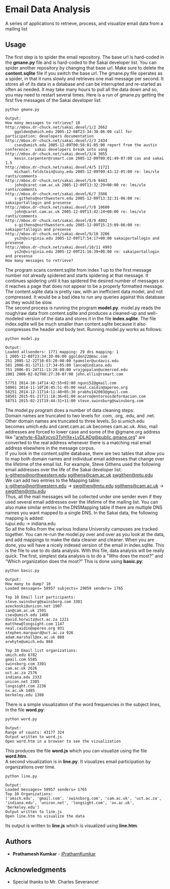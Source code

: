# Email Data Analysis

A series of applications to retrieve, process, and visualize email data from a mailing list

## Usage

The first step is to spider the email repository.
The base url is hard-coded in the **gmane.py** file and is hard-coded to the Sakai developer list.
You can spider another repository by changing that base url.
Make sure to delete the **content.sqlite** file if you switch the base url.
The gmane.py file operates as a spider, in that it runs slowly and retrieves one mail message per second.
It stores all of its data in a database and can be interrupted and re-started as often as needed.
It may take many hours to pull all the data down and so, you may need to restart several times.
Here is a run of gmane.py getting the first five messages of the Sakai developer list:

```
python gmane.py

Output:
How many messages to retrieve? 10
http://mbox.dr-chuck.net/sakai.devel/1/2 2662
    ggolden@umich.edu 2005-12-08T23:34:30-06:00 call for participation: developers documentation
http://mbox.dr-chuck.net/sakai.devel/2/3 2434
    csev@umich.edu 2005-12-09T00:58:01-05:00 report from the austin conference:  sakai developers break into song
http://mbox.dr-chuck.net/sakai.devel/3/4 3055
    kevin.carpenter@rsmart.com 2005-12-09T09:01:49-07:00 cas and sakai 1.5
http://mbox.dr-chuck.net/sakai.devel/4/5 11721
    michael.feldstein@suny.edu 2005-12-09T09:43:12-05:00 re: lms/vle rants/comments
http://mbox.dr-chuck.net/sakai.devel/5/6 9443
    john@caret.cam.ac.uk 2005-12-09T13:32:29+00:00 re: lms/vle rants/comments
http://mbox.dr-chuck.net/sakai.devel/6/7 3586
    s-githens@northwestern.edu 2005-12-09T13:32:31-06:00 re: sakaiportallogin and presense
http://mbox.dr-chuck.net/sakai.devel/7/8 10600
    john@caret.cam.ac.uk 2005-12-09T13:42:24+00:00 re: lms/vle rants/comments
http://mbox.dr-chuck.net/sakai.devel/8/9 4892
    s-githens@northwestern.edu 2005-12-09T15:23:09-06:00 re: sakaiportallogin and presense
http://mbox.dr-chuck.net/sakai.devel/9/10 3206
    ys2n@virginia.edu 2005-12-09T17:54:17+00:00 sakaiportallogin and presense
http://mbox.dr-chuck.net/sakai.devel/10/11 4993
    ys2n@virginia.edu 2005-12-09T21:16:39+00:00 re: sakaiportallogin and presense
How many messages to retrieve?
```

The program scans content.sqlite from index 1 up to the first message number not already spidered and starts spidering at that message.
It continues spidering until it has spidered the desired number of messages or it reaches a page that does not appear to be a properly formatted message.
<br />
The content.sqlite data is pretty raw, with an inefficient data model, and not compressed.
It would be a bad idea to run any queries against this database as they would be slow.
<br />
The second process is running the program **model.py**.
model.py reads the rough/raw data from content.sqlite and produces a cleaned-up and well-modeled version of the data and stores it in the file **index.sqlite**.
The file index.sqlite will be much smaller than content.sqlite because it also compresses the header and body text.
Running model.py works as follows:

```
python model.py

Output:
Loaded allsenders: 1771 mapping: 29 dns mapping: 1
1 2005-12-08T23:34:30-06:00 ggolden22@mac.com
251 2005-12-22T10:03:20-08:00 tpamsler@ucdavis.edu
501 2006-01-12T11:17:34-05:00 lance@indiana.edu
751 2006-01-24T11:13:28-08:00 vrajgopalan@ucmerced.edu
1001 2006-02-02T08:27:30-07:00 john.ellis@rsmart.com
...
57751 2014-10-14T14:42:55+02:00 nguni52@gmail.com
58001 2014-11-10T20:45:51-05:00 neal.caidin@apereo.org
58251 2014-12-11T14:11:48+05:30 prabhu142003@gmail.com
58501 2015-01-21T11:18:36+01:00 mcarro@entornosdeformacion.com
58751 2015-02-21T19:44:31+11:00 steve.swinsburg@swinsborg.com
```

The model.py program does a number of data cleaning steps:
<br />
Domain names are truncated to two levels for .com, .org, .edu, and .net.
Other domain names are truncated to three levels.
So si.umich.edu becomes umich.edu and caret.cam.ac.uk becomes cam.ac.uk.
Also, mail addresses are forced to lower case and some of the @gmane.org address like "arwhyte-63aXycvo3TyHXe+LvDLADg@public.gmane.org" are converted to the real address whenever there is a matching real email address elsewhere in the message corpus.
<br />
If you look in the content.sqlite database, there are two tables that allow you to map both domain names and individual email addresses that change over the lifetime of the email list.
For example, Steve Githens used the following email addresses over the life of the Sakai developer list:
<br />
s-githens@northwestern.edu
sgithens@cam.ac.uk
swgithen@mtu.edu
<br />
We can add two entries to the Mapping table:
<br />
s-githens@northwestern.edu ->  swgithen@mtu.edu
sgithens@cam.ac.uk -> swgithen@mtu.edu
<br />
Thus, all the mail messages will be collected under one sender even if they used several email addresses over the lifetime of the mailing list.
You can also make similar entries in the DNSMapping table if there are multiple DNS names you want mapped to a single DNS.
In the Sakai data, the following mapping is added:
<br />
iupui.edu -> indiana.edu
<br />
So all the folks from the various Indiana University campuses are tracked together.
You can re-run the model.py over and over as you look at the data, and add mappings to make the data cleaner and cleaner.
When you are done, you will have a nicely indexed version of the email in index.sqlite.
This is the file to use to do data analysis.
With this file, data analysis will be really quick.
The first, simplest data analysis is to do a "Who does the most?" and "Which organization does the most?"
This is done using **basic.py**:

```
python basic.py

Output:
How many to dump? 10
Loaded messages= 58957 subjects= 29059 senders= 1765

Top 10 Email list participants:
steve.swinsburg@swinsborg.com 3301
azeckoski@unicon.net 1907
ian@cam.ac.uk 1591
csev@umich.edu 1468
david.horwitz@uct.ac.za 1221
matthew@longsight.com 1147
neal.caidin@apereo.org 931
stephen.marquard@uct.ac.za 926
adam.marshall@ox.ac.uk 888
arwhyte@umich.edu 868

Top 10 Email list organizations:
umich.edu 6782
gmail.com 5585
swinsborg.com 3301
cam.ac.uk 2626
uct.ac.za 2576
indiana.edu 2333
unicon.net 2305
longsight.com 2236
ox.ac.uk 1485
berkeley.edu 1388
```

There is a simple visualization of the word frequencies in the subject lines, in the file **word.py**:

```
python word.py

Output:
Range of counts: 43177 324
Output written to word.js
Open word.htm in a browser to see the vizualization
```

This produces the file **word.js** which you can visualize using the file **word.htm**.
<br />
A second visualization is in **line.py**.
It visualizes email participation by organizations over time.

```
python line.py

Output:
Loaded messages= 58957 senders= 1765
Top 10 Organizations:
['umich.edu', 'gmail.com', 'swinsborg.com', 'cam.ac.uk', 'uct.ac.za', 'indiana.edu', 'unicon.net', 'longsight.com', 'ox.ac.uk', 'berkeley.edu']
Output written to line.js
Open line.htm to visualize the data
```

Its output is written to **line.js** which is visualized using **line.htm**.

## Authors

* **Prathamesh Kumkar** - [iPrathamKumkar](https://github.com/iPrathamKumkar)

## Acknowledgments

* Special thanks to Mr. Charles Severance!
